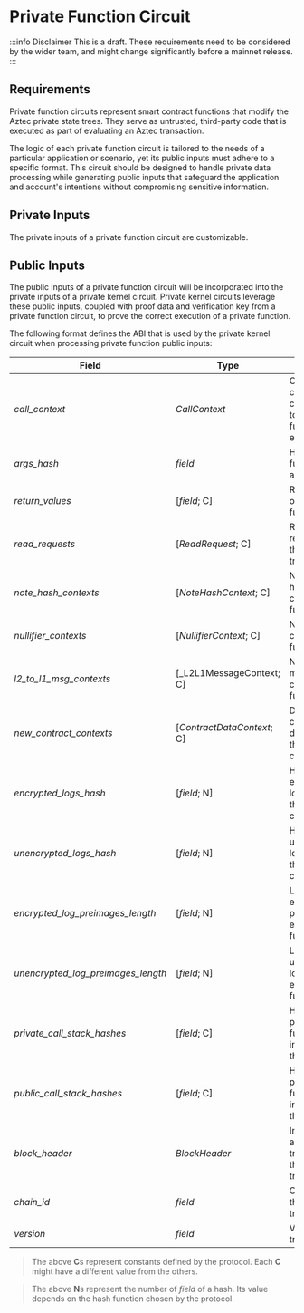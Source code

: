# Private Function Circuit

:::info Disclaimer
This is a draft. These requirements need to be considered by the wider team, and might change significantly before a mainnet release.
:::

## Requirements

Private function circuits represent smart contract functions that modify the Aztec private state trees. They serve as untrusted, third-party code that is executed as part of evaluating an Aztec transaction.

The logic of each private function circuit is tailored to the needs of a particular application or scenario, yet its public inputs must adhere to a specific format. This circuit should be designed to handle private data processing while generating public inputs that safeguard the application and account's intentions without compromising sensitive information.

## Private Inputs

The private inputs of a private function circuit are customizable.

## Public Inputs

The public inputs of a private function circuit will be incorporated into the private inputs of a private kernel circuit. Private kernel circuits leverage these public inputs, coupled with proof data and verification key from a private function circuit, to prove the correct execution of a private function.

The following format defines the ABI that is used by the private kernel circuit when processing private function public inputs:

| Field                              | Type                       | Description                                                            |
| ---------------------------------- | -------------------------- | ---------------------------------------------------------------------- |
| _call_context_                     | _CallContext_              | Context of the call corresponding to this function execution.          |
| _args_hash_                        | _field_                    | Hash of the function arguments.                                        |
| _return_values_                    | [_field_; C]               | Return values of this function call.                                   |
| _read_requests_                    | [_ReadRequest_; C]         | Requests to read a note in the note hash tree.                         |
| _note_hash_contexts_               | [_NoteHashContext_; C]     | New note hashes created in this function call.                         |
| _nullifier_contexts_               | [_NullifierContext_; C]    | New nullifiers created in this function call.                          |
| _l2_to_l1_msg_contexts_            | [_L2L1MessageContext; C]   | New L2 to L1 messages created in this function call.                   |
| _new_contract_contexts_            | [_ContractDataContext_; C] | Data of contracts deployed in this function call.                      |
| _encrypted_logs_hash_              | [_field_; N]               | Hash of the encrypted logs emitted in this function call.              |
| _unencrypted_logs_hash_            | [_field_; N]               | Hash of the unencrypted logs emitted in this function call.            |
| _encrypted_log_preimages_length_   | [_field_; N]               | Length of the encrypted log preimages emitted in this function call.   |
| _unencrypted_log_preimages_length_ | [_field_; N]               | Length of the unencrypted log preimages emitted in this function call. |
| _private_call_stack_hashes_        | [_field_; C]               | Hashes of the private function calls initiated by this function.       |
| _public_call_stack_hashes_         | [_field_; C]               | Hashes of the public function calls initiated by this function.        |
| _block_header_                     | _BlockHeader_              | Information about the trees used for the transaction.                  |
| _chain_id_                         | _field_                    | Chain ID of the transaction.                                           |
| _version_                          | _field_                    | Version of the transaction.                                            |

> The above **C**s represent constants defined by the protocol. Each **C** might have a different value from the others.

> The above **N**s represent the number of _field_ of a hash. Its value depends on the hash function chosen by the protocol.
